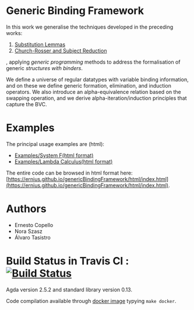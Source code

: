 # Generic Binding Framework

In this work we generalise the techniques developed in the preceding works:

1. [Substitution Lemmas](https://github.com/ernius/formalmetatheory-nominal)
2. [Church-Rosser and Subject Reduction](https://github.com/ernius/formalmetatheory-nominal-Church-Rosser)

, applying *generic programming* methods to address the formalisation of generic *structures with binders*.

We define a universe of regular datatypes with variable binding information, and on  these we define generic formation, elimination, and induction operators. We also introduce an alpha-equivalence relation based on the swapping operation, and we derive alpha-iteration/induction principles that capture the BVC.

# Examples

The principal usage examples are (html):
* [Examples/System F](https://github.com/ernius/genericBindingFramework/blob/master/Examples/SystemF.lagda)[(html format)](https://ernius.github.io/genericBindingFramework/html/Examples.SystemF.html)
* [Examples/Lambda Calculus](https://github.com/ernius/genericBindingFramework/blob/master/Examples/SystemF.lagda)[(html format)](https://ernius.github.io/genericBindingFramework/html/Examples.LambdaCalculus.html)

The entire code can be browsed in html format here: [https://ernius.github.io/genericBindingFramework/html/index.html](https://ernius.github.io/genericBindingFramework/html/index.html).

# Authors

* Ernesto Copello 
* Nora Szasz
* Álvaro Tasistro 

# Build Status in Travis CI : [![Build Status](https://travis-ci.org/ernius/genericBindingFramework.svg?branch=master)](https://travis-ci.org/ernius/genericBindingFramework)

Agda version 2.5.2 and standard library version 0.13.

Code compilation available through [docker image](https://hub.docker.com/r/ecopello/agda/) typying `make docker`.


